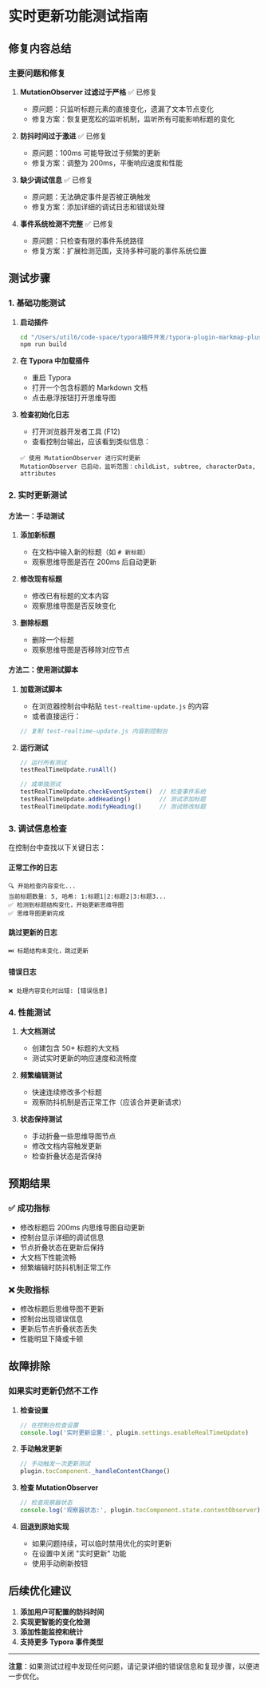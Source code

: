 # 实时更新功能测试指南

## 修复内容总结

### 主要问题和修复

1. **MutationObserver 过滤过于严格** ✅ 已修复
   - 原问题：只监听标题元素的直接变化，遗漏了文本节点变化
   - 修复方案：恢复更宽松的监听机制，监听所有可能影响标题的变化

2. **防抖时间过于激进** ✅ 已修复
   - 原问题：100ms 可能导致过于频繁的更新
   - 修复方案：调整为 200ms，平衡响应速度和性能

3. **缺少调试信息** ✅ 已修复
   - 原问题：无法确定事件是否被正确触发
   - 修复方案：添加详细的调试日志和错误处理

4. **事件系统检测不完整** ✅ 已修复
   - 原问题：只检查有限的事件系统路径
   - 修复方案：扩展检测范围，支持多种可能的事件系统位置

## 测试步骤

### 1. 基础功能测试

1. **启动插件**
   ```bash
   cd "/Users/util6/code-space/typora插件开发/typora-plugin-markmap-plus"
   npm run build
   ```

2. **在 Typora 中加载插件**
   - 重启 Typora
   - 打开一个包含标题的 Markdown 文档
   - 点击悬浮按钮打开思维导图

3. **检查初始化日志**
   - 打开浏览器开发者工具 (F12)
   - 查看控制台输出，应该看到类似信息：
   ```
   ✅ 使用 MutationObserver 进行实时更新
   MutationObserver 已启动，监听范围：childList, subtree, characterData, attributes
   ```

### 2. 实时更新测试

#### 方法一：手动测试
1. **添加新标题**
   - 在文档中输入新的标题（如 `# 新标题`）
   - 观察思维导图是否在 200ms 后自动更新

2. **修改现有标题**
   - 修改已有标题的文本内容
   - 观察思维导图是否反映变化

3. **删除标题**
   - 删除一个标题
   - 观察思维导图是否移除对应节点

#### 方法二：使用测试脚本
1. **加载测试脚本**
   - 在浏览器控制台中粘贴 `test-realtime-update.js` 的内容
   - 或者直接运行：
   ```javascript
   // 复制 test-realtime-update.js 内容到控制台
   ```

2. **运行测试**
   ```javascript
   // 运行所有测试
   testRealTimeUpdate.runAll()
   
   // 或单独测试
   testRealTimeUpdate.checkEventSystem()  // 检查事件系统
   testRealTimeUpdate.addHeading()        // 测试添加标题
   testRealTimeUpdate.modifyHeading()     // 测试修改标题
   ```

### 3. 调试信息检查

在控制台中查找以下关键日志：

#### 正常工作的日志
```
🔍 开始检查内容变化...
当前标题数量: 5, 哈希: 1:标题1|2:标题2|3:标题3...
✅ 检测到标题结构变化，开始更新思维导图
✅ 思维导图更新完成
```

#### 跳过更新的日志
```
⏭️ 标题结构未变化，跳过更新
```

#### 错误日志
```
❌ 处理内容变化时出错: [错误信息]
```

### 4. 性能测试

1. **大文档测试**
   - 创建包含 50+ 标题的大文档
   - 测试实时更新的响应速度和流畅度

2. **频繁编辑测试**
   - 快速连续修改多个标题
   - 观察防抖机制是否正常工作（应该合并更新请求）

3. **状态保持测试**
   - 手动折叠一些思维导图节点
   - 修改文档内容触发更新
   - 检查折叠状态是否保持

## 预期结果

### ✅ 成功指标
- 修改标题后 200ms 内思维导图自动更新
- 控制台显示详细的调试信息
- 节点折叠状态在更新后保持
- 大文档下性能流畅
- 频繁编辑时防抖机制正常工作

### ❌ 失败指标
- 修改标题后思维导图不更新
- 控制台出现错误信息
- 更新后节点折叠状态丢失
- 性能明显下降或卡顿

## 故障排除

### 如果实时更新仍然不工作

1. **检查设置**
   ```javascript
   // 在控制台检查设置
   console.log('实时更新设置:', plugin.settings.enableRealTimeUpdate)
   ```

2. **手动触发更新**
   ```javascript
   // 手动触发一次更新测试
   plugin.tocComponent._handleContentChange()
   ```

3. **检查 MutationObserver**
   ```javascript
   // 检查观察器状态
   console.log('观察器状态:', plugin.tocComponent.state.contentObserver)
   ```

4. **回退到原始实现**
   - 如果问题持续，可以临时禁用优化的实时更新
   - 在设置中关闭 "实时更新" 功能
   - 使用手动刷新按钮

## 后续优化建议

1. **添加用户可配置的防抖时间**
2. **实现更智能的变化检测**
3. **添加性能监控和统计**
4. **支持更多 Typora 事件类型**

---

**注意**：如果测试过程中发现任何问题，请记录详细的错误信息和复现步骤，以便进一步优化。
